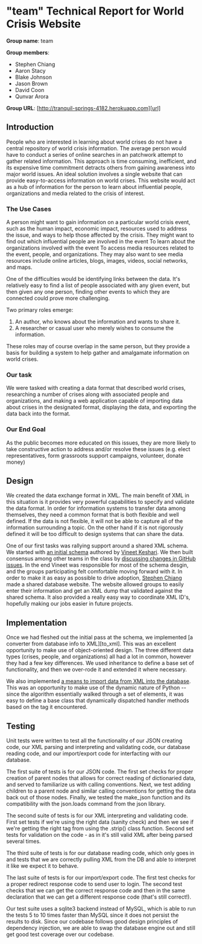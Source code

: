 # "team" Technical Report for World Crisis Website

**Group name**: team

**Group members**:

 - Stephen Chiang
 - Aaron Stacy
 - Blake Johnson
 - Jason Brown
 - David Coon
 - Qunvar Arora

**Group URL**: [http://tranquil-springs-4182.herokuapp.com][url]

## Introduction

People who are interested in learning about world crises do not have a central
repository of world crisis information.  The average person would have to
conduct a series of online searches in an patchwork attempt to gather related
information. This approach is time consuming, inefficient, and its expensive
time commitment detracts others from gaining awareness into major world
issues. An ideal solution involves a single website that can provide
easy-to-access information on world crises. This website would act as a hub of
information for the person to learn about influential people, organizations and
media related to the crisis of interest.

### The Use Cases

A person might want to gain information on a particular world crisis event,
such as the human impact, economic impact, resources used to address the issue,
and ways to help those affected by the crisis. They might want to find out
which influential people are involved in the event To learn about the
organizations involved with the event To access media resources related to the
event, people, and organizations. They may also want to see media resources
include online articles, blogs, images, videos, social networks, and maps.

One of the difficulties would be identifying links between the data. It's
relatively easy to find a list of people associated with any given event, but
then given any one person, finding other events to which they are connected
could prove more challenging.

Two primary roles emerge:

1. An author, who knows about the information and wants to share it.
2. A researcher or casual user who merely wishes to consume the information.

These roles may of course overlap in the same person, but they provide a
basis for building a system to help gather and amalgamate information on world
crises.

### Our task

We were tasked with creating a data format that described world crises,
researching a number of crises along with associated people and organizations,
and making a web application capable of importing data about crises in the
designated format, displaying the data, and exporting the data back into the
format.

### Our End Goal

As the public becomes more educated on this issues, they are more likely to
take constructive action to address and/or resolve these issues (e.g. elect
representatives, form grassroots support campaigns, volunteer, donate money)


## Design

We created the data exchange format in XML. The main benefit of XML in this
situation is it provides very powerful capabilities to specify and validate the
data format. In order for information systems to transfer data among
themselves, they need a common format that is both flexible and well defined.
If the data is not flexible, it will not be able to capture all of the
information surrounding a topic. On the other hand if it is not rigorously
defined it will be too difficult to design systems that can share the data.

One of our first tasks was rallying support around a shared XML schema. We
started with [an initial schema][originalschema] authored by [Vineet
Keshari][vineet]. We then built consensus among other teams in the class by
[discussing changes in GitHub issues][schemaissues]. In the end Vineet was
responsible for most of the schema desgin, and the groups participating felt
comfortable moving forward with it. In order to make it as easy as possible to
drive adoption, [Stephen Chiang][stephen] made a shared database website. The
website allowed groups to easily enter their information and get an XML dump
that validated against the shared schema. It also provided a really easy way to
coordinate XML ID's, hopefully making our jobs easier in future projects.

## Implementation

Once we had fleshed out the initial pass at the schema, we implemented [a
converter from database info to XML][to_xml]. This was an excellent opportunity
to make use of object-oriented design. The three different data types (crises,
people, and organizations) all had a lot in common, however they had a few key
differences. We used inheritance to define a base set of functionality, and
then we over-rode it and extended it where necessary.

We also implemented [a means to import data from XML into the
database][to_db]. This was an opportunity to make use of the dynamic nature of
Python -- since the algorithm essentially walked through a set of elements, it
was easy to define a base class that dynamically dispatched handler methods
based on the tag it encountered.



## Testing

Unit tests were written to test all the functionality of our JSON creating
code, our XML parsing and interpreting and validating code, our database
reading code, and our import/export code for interfacting with our database.

The first suite of tests is for our JSON code. The first set checks for proper
creation of parent nodes that allows for correct reading of dictionaried data,
and served to familiarize us with calling conventions. Next, we test adding
children to a parent node and similar calling conventions for getting the data
back out of those nodes. Finally, we tested the make\_json function and its
compatibility with the json.loads command from the json library.

The second suite of tests is for our XML interpreting and validating code.
First set tests if we're using the right data (sanity check) and then we see if
we're getting the right tag from using the .strip() class function. Second set
tests for validation on the code - as in it's still valid XML after being
parsed several times.

The third suite of tests is for our database reading code, which only goes in
and tests that we are correctly pulling XML from the DB and able to interpret
it like we expect it to behave.

The last suite of tests is for our import/export code. The first test checks
for a proper redirect response code to send user to login. The second test
checks that we can get the correct response code and then in the same
declaration that we can get a different response code (that's still correct!).

Our test suite uses a sqlite3 backend instead of MySQL, which is able to run
the tests 5 to 10 times faster than MySQL since it does not persist the results
to disk. Since our codebase follows good design principles of dependency
injection, we are able to swap the database engine out and still get good test
coverage over our codebase.

[originalschema]: https://d1b10bmlvqabco.cloudfront.net/attach/hh9t8ndchdb5gl/hbxyznmgwj11l4/hik2a4h35fx2/WorldCrises.xsd.xml
[vineet]: https://github.com/vineetkeshari
[schemaissues]: https://github.com/aaronj1335/cs373-wcdb1-schema/pulls?direction=desc&page=1&sort=created&state=closed
[stephen]: https://github.com/UTAustin
[to_db]: https://github.com/UTAustin/cs373-wcdb/blob/master/crisis_app/converters/to_db.py
[url]: http://tranquil-springs-4182.herokuapp.com
